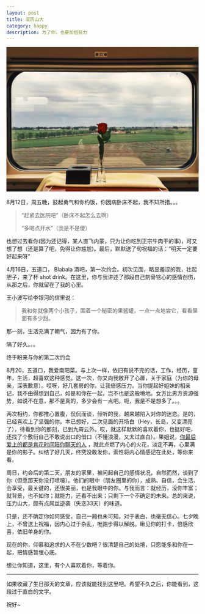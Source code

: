 ```yaml
---
layout: post
title: 亚历山大
category: happy
description: 为了你，也要加倍努力
---
```


![](/images/2016_05/away.jpg)

8月12日，周五晚，鼓起勇气和你约饭，你因病卧床不起，我不知所措。。。

> “赶紧去医院吧”（卧床不起怎么去啊）
>
> “多喝点开水”（我是不是傻）

也想过去看你(因为还记得，某人直飞内蒙，只为让你吃到正宗牛肉干的事)，可又想了想（还是算了吧，免得让你尴尬)。最后，默默送了句祝福的话：“明天一定要好起来呀”

4月16日，五道口， Blabala 酒吧，第一次约会。初次见面，略显羞涩的我，壮起胆子，来了杯 shot drink。在这里，你与我讲述了那段自己刻骨铭心的感情创伤，从那之后，你就留在了我的心里。

王小波写给李银河的信里说：

> 我和你就像两个小孩子，围着一个秘密的果酱罐，一点一点地尝它，看看里面有多少甜。 

那一刻，生活充满了朝气，因为有了你。

隔了好久。。。

终于盼来与你的第二次约会

8月20，五道口，我爱南阳菜。与上次一样，依旧有说不完的话，工作，经历，童年，生活，超喜欢这种感觉。这一次，你又向我敞开了心扉，关于家庭（为你的母亲，深表歉意）。哎呀，好几套房的你，让我倍感压力。当你提起好姐妹的相亲记，我不由得想到自己，如是和你在一起，岂不也是这般境地。女方比男方资源强势，如说不在意，那不是真的，多少会有一点吧。呃，我是不是想多了。。。

两次相约，你都推心置腹，侃侃而谈，倾听的我，越来越陷入对你的迷恋。是的，已经喜欢上了坚强的你。本已想好，二次见面的开场白（Hey，长岛，又变漂亮了），待看到你的那刻，已到九霄云外。哎，就这样默默的喜欢着你，也挺好吧，还找了个敷衍自己不敢说出口的借口（不懂浪漫，又太过直白）。果姐说，[你最后爱上的都是肯花时间陪你聊天的人](http://mp.weixin.qq.com/s?__biz=MjM5MzI5NzQ1MA==&mid=2654625699&idx=3&sn=0393a5de2cf5b5e236c64d48739acc34&scene=0#rd) ，就此点燃了内心的火花，淡定不再，心里满是你的影子。纠结了好几天，终究没敢发你，索性将内心情感记在此处，等你来看。

周日，约会后的第二天，朋友的家里，被问起自己的感情状况，自然而然，谈到了你（但愿那天你没打喷嚏）。他们的眼中（朋友圈里的你），成熟、自信，会生活、会享受，最关键的，还很美丽，也是我眼中的你。与我而言：就经历，没你丰富；就背景，也不如你；就能力，还看不出来；只剩下一个不确定的未来。总的来说，压力山大，颇有点屌丝逆袭（失恋33天）的味道。

只是，还不确定你如何感受，自己一厢也未可知。对于表白，也毫无信心。七夕晚上，不曾送上祝福，因内心过于杂乱，唯跑步得以解脱。瞅见你的打卡，倍感欣喜，依旧单身的你。

现在的你，仰慕和追求的人不在少数吧？很清楚自己的处境，只愿能多和你在一起，把情感暂埋心底。

想让你知道，这里，有个人喜欢着你，等着你。

---

如果收藏了生日那天的文章，应该就能找到这里吧。希望不久之后，你能看到，这段过于直白的文字。

祝好~

